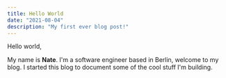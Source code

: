 ```yaml
---
title: Hello World
date: "2021-08-04"
description: "My first ever blog post!"
---
```


Hello world,

My name is **Nate**. I'm a software engineer based in Berlin, welcome to my blog.
I started this blog to document some of the cool stuff I'm building.

